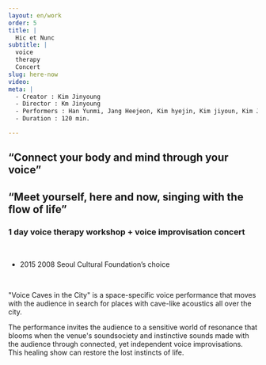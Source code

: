 ```yaml
---
layout: en/work
order: 5
title: |
  Hic et Nunc
subtitle: |
  voice
  therapy
  Concert
slug: here-now
video:
meta: |
  - Creator : Kim Jinyoung
  - Director : Km Jinyoung
  - Performers : Han Yunmi, Jang Heejeon, Kim hyejin, Kim jiyoun, Kim Jinyoung
  - Duration : 120 min.

---
```


## “Connect your body and mind through your voice”

## “Meet yourself, here and now, singing with the flow of life”

### 1 day voice therapy workshop + voice improvisation concert

&nbsp;

* 2015 2008 Seoul Cultural Foundation’s choice

&nbsp;

"Voice Caves in the City" is a space-specific voice performance that moves with the audience in search for places with cave-like acoustics all over the city.

The performance invites the audience to a sensitive world of resonance that blooms when the venue's soundsociety and instinctive sounds made with the audience through connected, yet independent voice improvisations. This healing show can restore the lost instincts of life.

